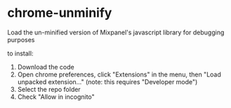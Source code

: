 chrome-unminify
===============

Load the un-minified version of Mixpanel's javascript library for debugging purposes

to install:

1. Download the code
2. Open chrome preferences, click "Extensions" in the menu, then "Load unpacked extension..."
    (note: this requires "Developer mode")
3. Select the repo folder
4. Check "Allow in incognito"
